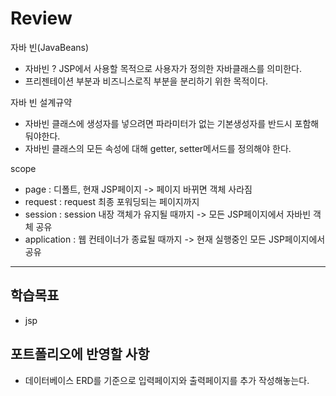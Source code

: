 # Review
자바 빈(JavaBeans)
- 자바빈 ? JSP에서 사용할 목적으로 사용자가 정의한 자바클래스를 의미한다.
- 프리젠테이션 부분과 비즈니스로직 부분을 분리하기 위한 목적이다.

자바 빈 설계규약
- 자바빈 클래스에 생성자를 넣으려면 파라미터가 없는 기본생성자를 반드시 포함해둬야한다.
- 자바빈 클래스의 모든 속성에 대해 getter, setter메서드를 정의해야 한다.

scope
- page : 디폴트, 현재 JSP페이지 -> 페이지 바뀌면 객체 사라짐
- request : request 최종 포워딩되는 페이지까지
- session : session 내장 객체가 유지될 때까지 -> 모든 JSP페이지에서 자바빈 객체 공유
- application : 웹 컨테이너가 종료될 때까지 -> 현재 실행중인 모든 JSP페이지에서 공유

-----------------------------------------------------

## 학습목표
- jsp

## 포트폴리오에 반영할 사항
- 데이터베이스 ERD를 기준으로 입력페이지와 출력페이지를 추가 작성해놓는다.
